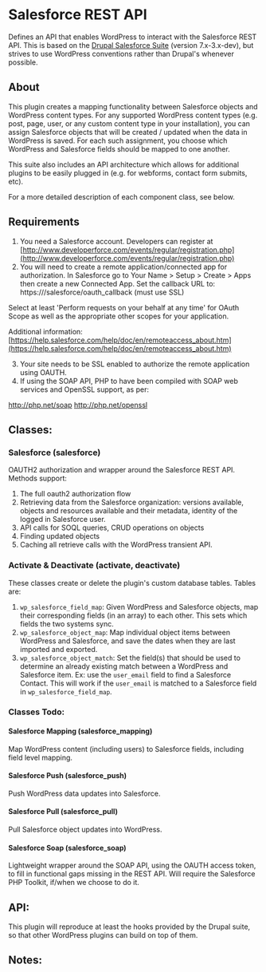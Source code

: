# Salesforce REST API
Defines an API that enables WordPress to interact with the Salesforce REST API. This is based on the [Drupal Salesforce Suite](https://github.com/thinkshout/salesforce) (version 7.x-3.x-dev), but strives to use WordPress conventions rather than Drupal's whenever possible.

## About
This plugin creates a mapping functionality between Salesforce objects and WordPress content types. For any supported WordPress content types (e.g. post, page, user, or any custom content type in your installation), you can assign Salesforce objects that will be created / updated when the data in WordPress is saved. For each such assignment, you choose which WordPress and Salesforce fields should be mapped to one another.

This suite also includes an API architecture which allows for additional plugins to be easily plugged in (e.g. for webforms, contact form submits, etc).
  
For a more detailed description of each component class, see below.

## Requirements

1. You need a Salesforce account. Developers can register at [http://www.developerforce.com/events/regular/registration.php](http://www.developerforce.com/events/regular/registration.php)
2. You will need to create a remote application/connected app for authorization. In Salesforce go to Your Name > Setup > Create > Apps then create a new Connected App. Set the callback URL to: https://<your site>/salesforce/oauth_callback (must use SSL)

Select at least 'Perform requests on your behalf at any time' for OAuth Scope as well as the appropriate other scopes for your application.

Additional information: [https://help.salesforce.com/help/doc/en/remoteaccess_about.htm](https://help.salesforce.com/help/doc/en/remoteaccess_about.htm)

3. Your site needs to be SSL enabled to authorize the remote application using OAUTH.
4. If using the SOAP API, PHP to have been compiled with SOAP web services and
  OpenSSL support, as per:
  
  http://php.net/soap
  http://php.net/openssl

## Classes:

### Salesforce (salesforce)

OAUTH2 authorization and wrapper around the Salesforce REST API. Methods support:

1. The full oauth2 authorization flow
2. Retrieving data from the Salesforce organization: versions available, objects and resources available and their metadata, identity of the logged in Salesforce user.
3. API calls for SOQL queries, CRUD operations on objects
4. Finding updated objects
5. Caching all retrieve calls with the WordPress transient API.

### Activate & Deactivate (activate, deactivate)

These classes create or delete the plugin's custom database tables. Tables are:

1. `wp_salesforce_field_map`: Given WordPress and Salesforce objects, map their corresponding fields (in an array) to each other. This sets which fields the two systems sync.
2. `wp_salesforce_object_map`: Map individual object items between WordPress and Salesforce, and save the dates when they are last imported and exported.
3. `wp_salesforce_object_match`: Set the field(s) that should be used to determine an already existing match between a WordPress and Salesforce item. Ex: use the `user_email` field to find a Salesforce Contact. This will work if the `user_email` is matched to a Salesforce field in `wp_salesforce_field_map`.

### Classes Todo:

#### Salesforce Mapping (salesforce_mapping)

Map WordPress content (including users) to Salesforce fields, including field level mapping.

#### Salesforce Push (salesforce_push)

Push WordPress data updates into Salesforce.

#### Salesforce Pull (salesforce_pull)
  Pull Salesforce object updates into WordPress.

#### Salesforce Soap (salesforce_soap)

Lightweight wrapper around the SOAP API, using the OAUTH access token, to fill in functional gaps missing in the REST API. Will require the Salesforce PHP Toolkit, if/when we choose to do it.

## API:

This plugin will reproduce at least the hooks provided by the Drupal suite, so that other WordPress plugins can build on top of them.

## Notes:

